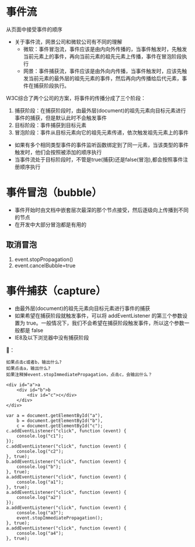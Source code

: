 # 事件流
从页面中接受事件的顺序

- 关于事件流，网景公司和微软公司有不同的理解
    - 微软：事件冒泡流，事件应该是由内向外传播的，当事件触发时，先触发当前元素上的事件，再向当前元素的祖先元素上传播，事件在冒泡阶段执行
    - 网景：事件捕获流，事件应该是由外向内传播，当事件触发时，应该先触发当前元素的最外层的祖先元素的事件，然后再向内传播给后代元素，事件在捕获阶段执行。

W3C综合了两个公司的方案，将事件的传播分成了三个阶段：
1. 捕获阶段：在捕获阶段时，由最外层(document)的祖先元素向目标元素进行事件的捕获，但是默认此时不会触发事件
2. 目标阶段：事件捕获到目标元素
3. 冒泡阶段：事件从目标元素向它的祖先元素传递，依次触发祖先元素上的事件

- 如果有多个相同类型事件的事件监听函数绑定到了同一元素，当该类型的事件触发时，他们会按照被添加的顺序执行
- 当事件流处于目标阶段时，不管是true(捕获)还是false(冒泡),都会按照事件注册顺序执行

# 事件冒泡（bubble）
- 事件开始时由文档中嵌套层次最深的那个节点接受，然后逐级向上传播到不同的节点
- 在开发中大部分冒泡都是有用的
## 取消冒泡
1. event.stopPropagation()
2. event.cancelBubble=true

# 事件捕获（capture）
- 由最外层(document)的祖先元素向目标元素进行事件的捕获
- 如果希望在捕获阶段就触发事件，可以将 addEventListener 的第三个参数设置为 true。一般情况下，我们不会希望在捕获阶段触发事件，所以这个参数一般都是 false
- IE8及以下浏览器中没有捕获阶段

🌰：
```
如果点击c或者b，输出什么?
如果点击a，输出什么?
如果注释掉event.stopImmediatePropagation，点击c，会输出什么？
```
```
<div id="a">a
    <div id="b">b
        <div id="c">c</div>
    </div>
</div>

var a = document.getElementById("a"),
    b = document.getElementById("b"),
    c = document.getElementById("c");
c.addEventListener("click", function (event) {
    console.log("c1");
});
c.addEventListener("click", function (event) {
    console.log("c2");
}, true);
b.addEventListener("click", function (event) {
    console.log("b");
}, true);
a.addEventListener("click", function (event) {
    console.log("a1");
}, true);
a.addEventListener("click", function (event) {
    console.log("a2")
});
a.addEventListener("click", function (event) {
    console.log("a3");
    event.stopImmediatePropagation();
}, true);
a.addEventListener("click", function (event) {
    console.log("a4");
}, true);
```